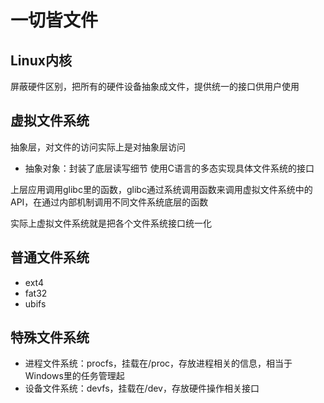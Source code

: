 # 一切皆文件
## Linux内核
屏蔽硬件区别，把所有的硬件设备抽象成文件，提供统一的接口供用户使用

## 虚拟文件系统
抽象层，对文件的访问实际上是对抽象层访问
+ 抽象对象：封装了底层读写细节
使用C语言的多态实现具体文件系统的接口

上层应用调用glibc里的函数，glibc通过系统调用函数来调用虚拟文件系统中的API，在通过内部机制调用不同文件系统底层的函数

实际上虚拟文件系统就是把各个文件系统接口统一化

## 普通文件系统
+ ext4
+ fat32
+ ubifs

## 特殊文件系统
+ 进程文件系统：procfs，挂载在/proc，存放进程相关的信息，相当于Windows里的任务管理起
+ 设备文件系统：devfs，挂载在/dev，存放硬件操作相关接口
